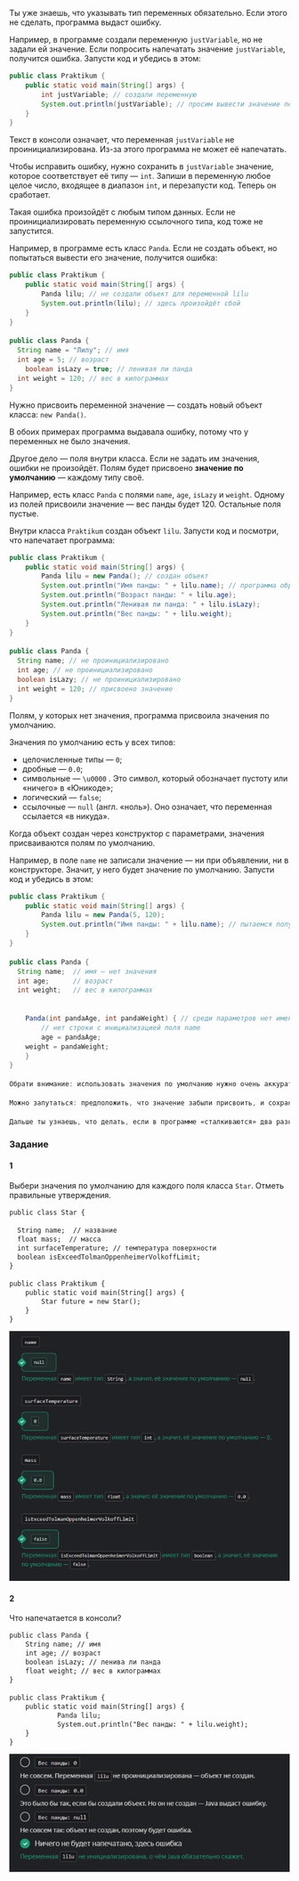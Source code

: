 Ты уже знаешь, что указывать тип переменных обязательно. Если этого не сделать, программа выдаст ошибку.

Например, в программе создали переменную `justVariable`, но не задали ей значение. Если попросить напечатать значение `justVariable`, получится ошибка. Запусти код и убедись в этом:

```java
public class Praktikum {
    public static void main(String[] args) {
        int justVariable; // создали переменную
        System.out.println(justVariable); // просим вывести значение переменной, хотя не задали значение
    }
}
```

Текст в консоли означает, что переменная `justVariable` не проинициализирована. Из-за этого программа не может её напечатать.

Чтобы исправить ошибку, нужно сохранить в `justVariable` значение, которое соответствует её типу — `int`. Запиши в переменную любое целое число, входящее в диапазон `int`, и перезапусти код. Теперь он сработает.

Такая ошибка произойдёт с любым типом данных. Если не проинициализировать переменную ссылочного типа, код тоже не запустится.

Например, в программе есть класс `Panda`. Если не создать объект, но попытаться вывести его значение, получится ошибка:

```java
public class Praktikum {
    public static void main(String[] args) {
        Panda lilu; // не создали объект для переменной lilu
        System.out.println(lilu); // здесь произойдёт сбой
    }
}

public class Panda {
  String name = "Лилу"; // имя
  int age = 5; // возраст
	boolean isLazy = true; // ленивая ли панда
  int weight = 120; // вес в килограммах
}
```

Нужно присвоить переменной значение — создать новый объект класса: `new Panda()`.

В обоих примерах программа выдавала ошибку, потому что у переменных не было значения.

Другое дело — поля внутри класса. Если не задать им значения, ошибки не произойдёт. Полям будет присвоено **значение по умолчанию** — каждому типу своё.

Например, есть класс `Panda` с полями `name`, `age`, `isLazy` и `weight`. Одному из полей присвоили значение — вес панды будет 120. Остальные поля пустые.

Внутри класса `Praktikum` создан объект `lilu`. Запусти код и посмотри, что напечатает программа:

```java
public class Praktikum {
    public static void main(String[] args) {
        Panda lilu = new Panda(); // создан объект
        System.out.println("Имя панды: " + lilu.name); // программа обращается ко всем полям
        System.out.println("Возраст панды: " + lilu.age);
        System.out.println("Ленивая ли панда: " + lilu.isLazy);
        System.out.println("Вес панды: " + lilu.weight);
    }
}

public class Panda {
  String name; // не проинициализировано
  int age; // не проинициализировано 
  boolean isLazy; // не проинициализировано
  int weight = 120; // присвоено значение
}
```
Полям, у которых нет значения, программа присвоила значения по умолчанию.

Значения по умолчанию есть у всех типов:

- целочисленные типы — `0`;
- дробные — `0.0`;
- символьные — `\u0000` . Это символ, который обозначает пустоту или «ничего» в «Юникоде»;
- логический — `false`;
- ссылочные — `null` (англ. «ноль»). Оно означает, что переменная ссылается «в никуда».

Когда объект создан через конструктор с параметрами, значения присваиваются полям по умолчанию.

Например, в поле `name` не записали значение — ни при объявлении, ни в конструкторе. Значит, у него будет значение по умолчанию. Запусти код и убедись в этом:

```java
public class Praktikum {
    public static void main(String[] args) {
        Panda lilu = new Panda(5, 120);
        System.out.println("Имя панды: " + lilu.name); // пытаемся получить имя
    }
}

public class Panda {
  String name;  // имя — нет значения
  int age;      // возраст
  int weight;   // вес в килограммах
	
 
	Panda(int pandaAge, int pandaWeight) { // среди параметров нет имени
		// нет строки с инициализацией поля name
		age = pandaAge;
    weight = pandaWeight;
	}
}

Обрати внимание: использовать значения по умолчанию нужно очень аккуратно. Когда нет явной инициализации, нельзя отследить, как в переменную попало «нулевое» значение.

Можно запутаться: предположить, что значение забыли присвоить, и сохранить его не там, где нужно.

Дальше ты узнаешь, что делать, если в программе «сталкиваются» два разных типа. А пока — вот [шпаргалка](https://code.s3.yandex.net/qa-automation-engineer/java/track2/cheatsheets/sprint2/data_types_cheatsheet_new.pdf) со всеми типами данных.


```

### Задание
#### 1
Выбери значения по умолчанию для каждого поля класса `Star`. Отметь правильные утверждения.

```
public class Star {

  String name;  // название
  float mass;  // масса    
  int surfaceTemperature; // температура поверхности
  boolean isExceedTolmanOppenheimerVolkoffLimit;
}

public class Praktikum {
    public static void main(String[] args) {
        Star future = new Star();
    }
} 
```
![img_3.png](img%2Fimg_3.png)

#### 2
Что напечатается в консоли?



```
public class Panda {
    String name; // имя
    int age; // возраст
    boolean isLazy; // ленива ли панда
    float weight; // вес в килограммах
}

public class Praktikum {
    public static void main(String[] args) {
            Panda lilu;
            System.out.println("Вес панды: " + lilu.weight);
    }
} 
```

![img_4.png](img%2Fimg_4.png)